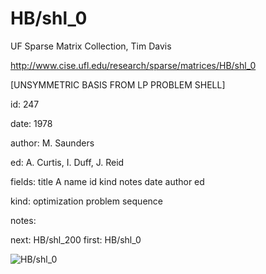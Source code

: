 # HB/shl_0

 UF Sparse Matrix Collection, Tim Davis

 http://www.cise.ufl.edu/research/sparse/matrices/HB/shl_0

 [UNSYMMETRIC BASIS FROM LP PROBLEM SHELL]

 id: 247

 date: 1978

 author: M. Saunders

 ed: A. Curtis, I. Duff, J. Reid

 fields: title A name id kind notes date author ed

 kind: optimization problem sequence

 notes:

 next: HB/shl_200 first: HB/shl_0

![HB/shl_0](http://yifanhu.net/GALLERY/GRAPHS/GIF_SMALL/HB@shl_0.gif)
